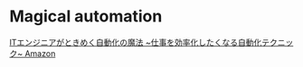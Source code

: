# Magical automation

[ITエンジニアがときめく自動化の魔法 ~仕事を効率化したくなる自動化テクニック~ Amazon](https://www.amazon.co.jp/dp/4802612486)
